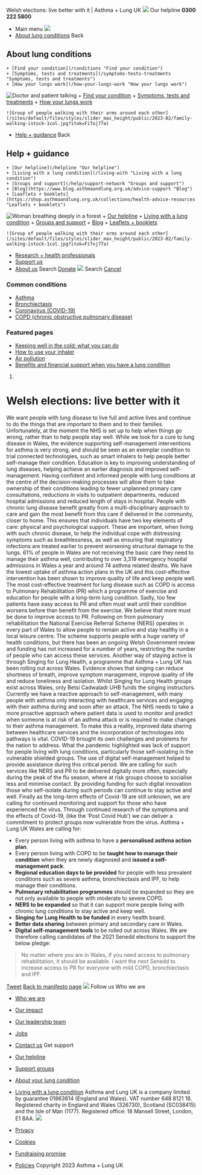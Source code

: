 
Welsh elections: live better with it | Asthma + Lung UK
 [![](/themes/custom/asthma-lung-uk/images/aluk-logo.png)](/ "Homepage")
 Our helpline **0300 222 5800**
* Main menu
![](/wingsuit/asthma-lung-uk/images/aluk-logo.png)
* [About lung conditions](#about "About lung conditions")
 Back
 
## About lung conditions
	+ [Find your condition](/conditions "Find your condition")
	+ [Symptoms, tests and treatments](/symptoms-tests-treatments "Symptoms, tests and treatments")
	+ [How your lungs work](/how-your-lungs-work "How your lungs work")
![Doctor and patient talking](/sites/default/files/styles/slider_max_height/public/2023-02/119589.jpg?itok=IfMKqhqJ)
	+ [Find your condition](/conditions)
	+ [Symptoms, tests and treatments](/symptoms-tests-treatments)
	+ [How your lungs work](/how-your-lungs-work)
	
	
	![Group of people walking with their arms around each other](/sites/default/files/styles/slider_max_height/public/2023-02/family-walking-istock-1col.jpg?itok=FiToj77a)
* [Help + guidance](#get-support "Help + guidance")
 Back
 
## Help + guidance
	+ [Our helpline](/helpline "Our helpline")
	+ [Living with a lung condition](/living-with "Living with a lung condition")
	+ [Groups and support](/help/support-network "Groups and support")
	+ [Blog](https://www.blog.asthmaandlung.org.uk/advice-support "Blog")
	+ [Leaflets + booklets](https://shop.asthmaandlung.org.uk/collections/health-advice-resources "Leaflets + booklets")
![Woman breathing deeply in a forest](/sites/default/files/styles/slider_max_height/public/2023-02/A%2BLUK%20Generic73.jpg?itok=IY-jWei3)
	+ [Our helpline](/helpline)
	+ [Living with a lung condition](/living-with)
	+ [Groups and support](/help/support-network)
	+ [Blog](https://www.blog.asthmaandlung.org.uk/advice-support)
	+ [Leaflets + booklets](https://shop.asthmaandlung.org.uk/collections/health-advice-resources "Leaflets and booklets about lung conditions")
	
	
	![Group of people walking with their arms around each other](/sites/default/files/styles/slider_max_height/public/2023-02/family-walking-istock-1col.jpg?itok=FiToj77a)
* [Research + health professionals](/research-health-professionals "Research + health professionals")
* [Support us](/support-us "Support us")
* [About us](/about-us "About us")
Search
[Donate](https://action.asthmaandlung.org.uk/page/99720/donate/1?ea_tracking_id=General_WebsiteALUK_Header_Regular "Donate") 
 [![](/themes/custom/asthma-lung-uk/images/aluk-logo.png)](/ "Homepage")
Search
[Cancel](#)
### Common conditions
* [Asthma](/conditions/asthma)
* [Bronchiectasis](/conditions/bronchiectasis)
* [Coronavirus (COVID-19)](/conditions/coronavirus)
* [COPD (chronic obstructive pulmonary disease)](/conditions/copd-chronic-obstructive-pulmonary-disease)
### Featured pages
* [Keeping well in the cold: what you can do](/living-with/cold-weather)
* [How to use your inhaler](/living-with/inhaler-videos)
* [Air pollution](/living-with/air-pollution)
* [Benefits and financial support when you have a lung condition](/living-with/benefits)
1. 
# Welsh elections: live better with it
We want people with lung disease to live full and active lives and continue to do the things that are important to them and to their families. Unfortunately, at the moment the NHS is set up to help when things go wrong, rather than to help people stay well.
While we look for a cure to lung disease in Wales, the evidence supporting self-management interventions for asthma is very strong, and should be seen as an exemplar condition to trial connected technologies, such as smart inhalers to help people better self-manage their condition.
Education is key to improving understanding of lung diseases, helping achieve an earlier diagnosis and improved self-management. Having confident and informed people with lung conditions at the centre of the decision-making processes will allow them to take ownership of their conditions leading to fewer unplanned primary care consultations, reductions in visits to outpatient departments, reduced hospital admissions and reduced length of stays in hospital.
People with chronic lung disease benefit greatly from a multi-disciplinary approach to care and gain the most benefit from this care if delivered in the community, closer to home. This ensures that individuals have two key elements of care: physical and psychological support. These are important, when living with such chronic disease, to help the individual cope with distressing symptoms such as breathlessness, as well as ensuring that respiratory infections are treated earlier to prevent worsening structural damage to the lungs.
61% of people in Wales are not receiving the basic care they need to manage their asthma well, contributing to over 3,319 emergency hospital admissions in Wales a year and around 74 asthma related deaths. We have the lowest uptake of asthma action plans in the UK and this cost-effective intervention has been shown to improve quality of life and keep people well.
The most cost-effective treatment for lung disease such as COPD is access to Pulmonary Rehabilitation (PR) which a programme of exercise and education for people with a long-term lung condition. Sadly, too few patients have easy access to PR and often must wait until their condition worsens before than benefit from the exercise. We believe that more must be done to improve access to PR.
Following on from pulmonary rehabilitation the National Exercise Referral Scheme (NERS) operates in every part of Wales to allow people to remain active and stay healthy in a local leisure centre. The scheme supports people with a huge variety of health conditions, but there has been an ongoing Welsh Government review and funding has not increased for a number of years, restricting the number of people who can access these services.
Another way of staying active is through Singing for Lung Health, a programme that Asthma + Lung UK has been rolling out across Wales. Evidence shows that singing can reduce shortness of breath, improve symptom management, improve quality of life and reduce loneliness and isolation. Whilst Singing for Lung Health groups exist across Wales, only Betsi Cadwaladr UHB funds the singing instructors.
Currently we have a reactive approach to self-management, with many people with asthma only interacting with healthcare services and engaging with their asthma during and soon after an attack. The NHS needs to take a more proactive approach where patient data is used to monitor and predict when someone is at risk of an asthma attack or is required to make changes to their asthma management. To make this a reality, improved data sharing between healthcare services and the incorporation of technologies into pathways is vital.
COVID-19 brought its own challenges and problems for the nation to address. What the pandemic highlighted was lack of support for people living with lung conditions, particularly those self-isolating in the vulnerable shielded groups. The use of digital self-management helped to provide assistance during this critical period. We are calling for such services like NERS and PR to be delivered digitally more often, especially during the peak of the flu season, where at risk groups choose to socialise less and minimise contact. By providing funding for such digital innovation those who self-isolate during such periods can continue to stay active and well.
Finally as the long-term effects of Covid-19 are still unknown, we are calling for continued monitoring and support for those who have experienced the virus. Through continued research of the symptoms and the effects of Covid-19, (like the ‘Post Covid Hub’) we can deliver a commitment to protect groups now vulnerable from the virus.
Asthma + Lung UK Wales are calling for:
* Every person living with asthma to have a **personalised asthma action plan**.
* Every person living with COPD to be **taught how to manage their condition** when they are newly diagnosed and **issued a self-management pack**.
* **Regional education days to be provided** for people with less prevalent conditions such as severe asthma, bronchiectasis and IPF, to help manage their conditions.
* **Pulmonary rehabilitation programmes** should be expanded so they are not only available to people with moderate to severe COPD.
* **NERS to be expanded** so that it can support more people living with chronic lung conditions to stay active and keep well.
* **Singing for Lung Health to be funded** in every health board.
* **Better data sharing** between primary and secondary care in Wales.
* **Digital self-management tools** to be rolled out across Wales.
We are therefore calling candidates of the 2021 Senedd elections to support the below pledge:
> No matter where you are in Wales, if you need access to pulmonary rehabilitation, it should be available. I want the next Senedd to increase access to PR for everyone with mild COPD, bronchiectasis and IPF.
> 
> 
> 
[Tweet](https://twitter.com/share?ref_src=twsrc%5Etfw)
[Back to manifesto page](/welsh-elections-standing-welsh-lungs "Welsh elections: standing up for Welsh lungs")
 [![](/sites/default/files/2023-01/footer-logo%20%281%29.png)](/ "Homepage")
Follow us
 Who we are
 
* [Who we are](/about-us/who-we-are)
* [Our impact](/about-us/our-impact)
* [Our leadership team](/about-us/our-leadership-team)
* [Jobs](/work-us)
* [Contact us](/about-us/contact-us)
 Get support
 
* [Our helpline](/helpline)
* [Support groups](/help/support-network)
* [About your lung condition](/conditions)
* [Living with a lung condition](/living-with)
Asthma and Lung UK is a company limited by guarantee 01863614 (England and Wales). VAT number 648 8121 18.
Registered charity in England and Wales (326730), Scotland (SC038415) and the Isle of Man (1177). Registered office: 18 Mansell Street, London, E1 8AA.
[![](/sites/default/files/2023-01/reg-logo%20%281%29.png)](https://www.fundraisingregulator.org.uk)
![]()
![]()
* [Privacy](/privacy-policy)
* [Cookies](/cookies-how-we-use-them)
* [Fundraising promise](/fundraising-promise)
* [Policies](/about-us/policies)
 Copyright 2023 Asthma + Lung UK
 
